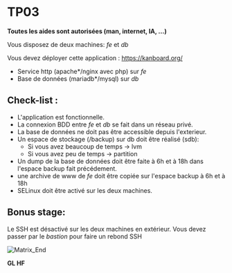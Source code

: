 # TP03

**Toutes les aides sont autorisées (man, internet, IA, ...)**

Vous disposez de deux machines:
*fe* et *db*

Vous devez déployer cette application : https://kanboard.org/
* Service http (apache*/nginx avec php) sur *fe*
* Base de données (mariadb*/mysql) sur *db*

## Check-list :

- L'application est fonctionnelle.
- La connexion BDD entre *fe* et *db* se fait dans un réseau privé.
- La base de données ne doit pas être accessible depuis l'exterieur.
- Un espace de stockage (/backup) sur db doit être réalisé (sdb):
    - Si vous avez beaucoup de temps -> lvm
    - Si vous avez peu de temps -> partition
- Un dump de la base de données doit être faite à 6h et à 18h dans l'espace backup fait précédement.
- une archive de www de *fe* doit être copiée sur l'espace backup à 6h et à 18h
- SELinux doit être activé sur les deux machines.

## Bonus stage:

Le SSH est désactivé sur les deux machines en extérieur.
Vous devez passer par le *bastion* pour faire un rebond SSH

![Matrix_End](img/matrix-end.gif)

**GL HF**